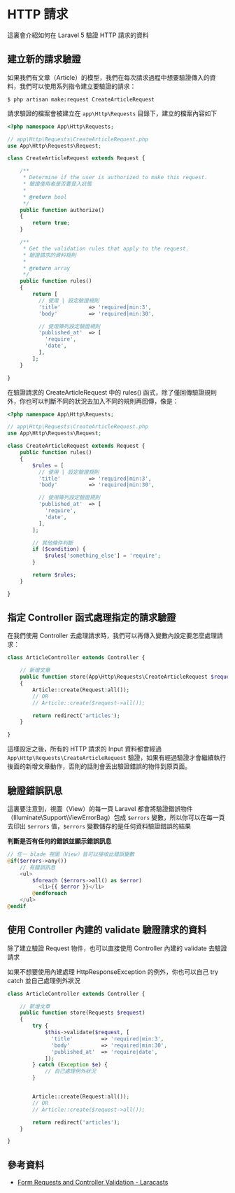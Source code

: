 # HTTP 請求

這裏會介紹如何在 Laravel 5 驗證 HTTP 請求的資料

## 建立新的請求驗證

如果我們有文章（Article）的模型，我們在每次請求過程中想要驗證傳入的資料，我們可以使用系列指令建立要驗證的請求：

```shell
$ php artisan make:request CreateArticleRequest
```

請求驗證的檔案會被建立在 `app\Http\Requests` 目錄下，建立的檔案內容如下

```php
<?php namespace App\Http\Requests;

// app\Http\Requests\CreateArticleRequest.php
use App\Http\Requests\Request;

class CreateArticleRequest extends Request {

    /**
     * Determine if the user is authorized to make this request.
     * 驗證使用者是否要登入狀態
     *
     * @return bool
     */
    public function authorize()
    {
        return true;
    }

    /**
     * Get the validation rules that apply to the request.
     * 驗證請求的資料規則
     *
     * @return array
     */
    public function rules()
    {
        return [
          // 使用 | 設定驗證規則
          'title'         => 'required|min:3',
          'body'          => 'required|min:30',

          // 使用陣列設定驗證規則
          'published_at'  => [
            'require',
            'date',
          ],
        ];
    }

}
```

在驗證請求的 CreateArticleRequest 中的 rules() 函式，除了僅回傳驗證規則外，你也可以判斷不同的狀況去加入不同的規則再回傳，像是：

```php
<?php namespace App\Http\Requests;

// app\Http\Requests\CreateArticleRequest.php
use App\Http\Requests\Request;

class CreateArticleRequest extends Request {
    public function rules()
    {
        $rules = [
          // 使用 | 設定驗證規則
          'title'         => 'required|min:3',
          'body'          => 'required|min:30',

          // 使用陣列設定驗證規則
          'published_at'  => [
            'require',
            'date',
          ],
        ];

        // 其他條件判斷
        if ($condition) {
            $rules['something_else'] = 'require';
        }

        return $rules;
    }

}
```


## 指定 Controller 函式處理指定的請求驗證

在我們使用 Controller 去處理請求時，我們可以再傳入變數內設定要怎麼處理請求：

```php
class ArticleController extends Controller {

    // 新增文章
    public function store(App\Http\Requests\CreateArticleRequest $request)
    {
        Article::create(Request:all());
        // OR
        // Article::create($request->all());

        return redirect('articles');
    }

}
```

這樣設定之後，所有的 HTTP 請求的 Input 資料都會經過 `App\Http\Requests\CreateArticleRequest` 驗證，如果有經過驗證才會繼續執行後面的新增文章動作，否則的話則會丟出驗證錯誤的物件到原頁面。


## 驗證錯誤訊息

這裏要注意到，視圖（View）的每一頁 Laravel 都會將驗證錯誤物件（Illuminate\Support\ViewErrorBag）包成 `$errors` 變數，所以你可以在每一頁去印出 `$errors` 值，`$errors` 變數儲存的是任何資料驗證錯誤的結果

**判斷是否有任何的錯誤並顯示錯誤訊息**

```php
// 任一 blade 視圖（View）皆可以接收此錯誤變數
@if($errors->any())
    // 有錯誤訊息
    <ul>
        $foreach ($errors->all() as $error)
          <li>{{ $error }}</li>
        @endforeach
    </ul>
@endif
```


## 使用 Controller 內建的 validate 驗證請求的資料

除了建立驗證 Request 物件，也可以直接使用 Controller 內建的 validate 去驗證請求

如果不想要使用內建處理 HttpResponseException 的例外，你也可以自己 try catch 並自己處理例外狀況

```php
class ArticleController extends Controller {

    // 新增文章
    public function store(Requests $request)
    {
        try {
            $this->validate($request, [
              'title'         => 'required|min:3',
              'body'          => 'required|min:30',
              'published_at'  => 'require|date',
            ]);
        } catch (Exception $e) {
            // 自己處理例外狀況
        }


        Article::create(Request:all());
        // OR
        // Article::create($request->all());

        return redirect('articles');
    }

}
```





## 參考資料
* [Form Requests and Controller Validation - Laracasts](https://laracasts.com/series/laravel-5-fundamentals/episodes/12)
